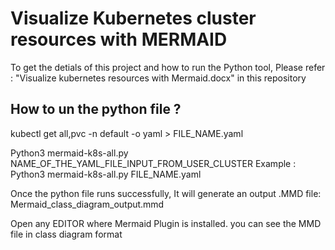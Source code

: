 # Visualize Kubernetes cluster resources with MERMAID


To get the detials of this project and how to run the Python tool, Please refer :  "Visualize kubernetes resources with Mermaid.docx" in this repository


## How to un the python file ? ##

kubectl get all,pvc -n default -o yaml > FILE_NAME.yaml

Python3 mermaid-k8s-all.py NAME_OF_THE_YAML_FILE_INPUT_FROM_USER_CLUSTER
Example :   Python3 mermaid-k8s-all.py  FILE_NAME.yaml


Once the python file runs successfully, It will generate an output .MMD file: Mermaid_class_diagram_output.mmd

Open any EDITOR where Mermaid Plugin is installed. you can see the MMD file in class diagram format
